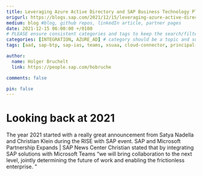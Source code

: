 ```yaml
---
title: Leveraging Azure Active Directory and SAP Business Technology Platform
origurl: https://blogs.sap.com/2021/12/15/leveraging-azure-active-directory-and-sap-business-technology-platform/
medium: blog #blog, github repos, linkedIn article, partner pages
date: 2021-12-15 06:00:00 +/0100
# PLEASE ensure consistent categories and tags to keep the search/filtering meaningful!
categories: [INTEGRATION, AZURE_AD] # category should be a topic and sub-category primary product
tags: [aad, sap-btp, sap-ias, teams, xsuaa, cloud-connector, principal-propagation]     # TAG names should always be lowercase

author:
  name: Holger Bruchelt
  link: https://people.sap.com/hobruche

comments: false

pin: false
---
```


# Looking back at 2021

The year 2021 started with a really great announcement from Satya Nadella and Christian Klein during the RISE with SAP event. SAP and Microsoft Partnership Expands | SAP News Center Christian stated that by integrating SAP solutions with Microsoft Teams “we will bring collaboration to the next level, jointly determining the future of work and enabling the frictionless enterprise. ”
